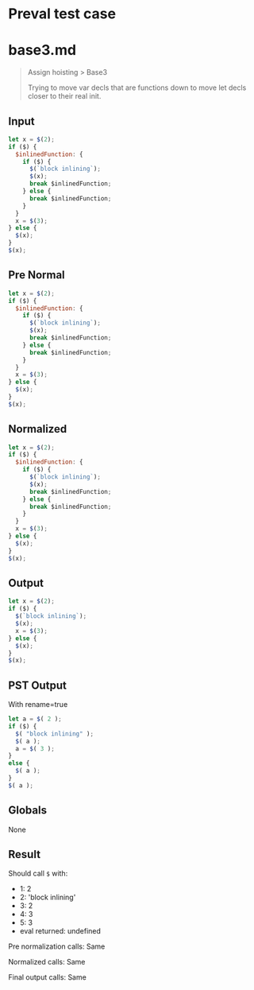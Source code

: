 # Preval test case

# base3.md

> Assign hoisting > Base3
>
> Trying to move var decls that are functions down to move let decls closer to their real init.

## Input

`````js filename=intro
let x = $(2);
if ($) {
  $inlinedFunction: {
    if ($) {
      $(`block inlining`);
      $(x);
      break $inlinedFunction;
    } else {
      break $inlinedFunction;
    }
  }
  x = $(3);
} else {
  $(x);
}
$(x);

`````

## Pre Normal


`````js filename=intro
let x = $(2);
if ($) {
  $inlinedFunction: {
    if ($) {
      $(`block inlining`);
      $(x);
      break $inlinedFunction;
    } else {
      break $inlinedFunction;
    }
  }
  x = $(3);
} else {
  $(x);
}
$(x);
`````

## Normalized


`````js filename=intro
let x = $(2);
if ($) {
  $inlinedFunction: {
    if ($) {
      $(`block inlining`);
      $(x);
      break $inlinedFunction;
    } else {
      break $inlinedFunction;
    }
  }
  x = $(3);
} else {
  $(x);
}
$(x);
`````

## Output


`````js filename=intro
let x = $(2);
if ($) {
  $(`block inlining`);
  $(x);
  x = $(3);
} else {
  $(x);
}
$(x);
`````

## PST Output

With rename=true

`````js filename=intro
let a = $( 2 );
if ($) {
  $( "block inlining" );
  $( a );
  a = $( 3 );
}
else {
  $( a );
}
$( a );
`````

## Globals

None

## Result

Should call `$` with:
 - 1: 2
 - 2: 'block inlining'
 - 3: 2
 - 4: 3
 - 5: 3
 - eval returned: undefined

Pre normalization calls: Same

Normalized calls: Same

Final output calls: Same

